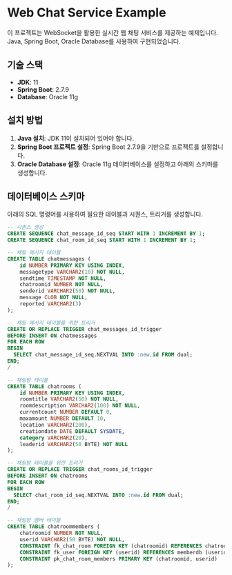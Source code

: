 # Web Chat Service Example

이 프로젝트는 WebSocket을 활용한 실시간 웹 채팅 서비스를 제공하는 예제입니다. Java, Spring Boot, Oracle Database를 사용하여 구현되었습니다.

## 기술 스택

- **JDK**: 11
- **Spring Boot**: 2.7.9
- **Database**: Oracle 11g

## 설치 방법

1. **Java 설치**: JDK 11이 설치되어 있어야 합니다.
2. **Spring Boot 프로젝트 설정**: Spring Boot 2.7.9을 기반으로 프로젝트를 설정합니다.
3. **Oracle Database 설정**: Oracle 11g 데이터베이스를 설정하고 아래의 스키마를 생성합니다.

## 데이터베이스 스키마

아래의 SQL 명령어를 사용하여 필요한 테이블과 시퀀스, 트리거를 생성합니다.

```sql
-- 시퀀스 생성
CREATE SEQUENCE chat_message_id_seq START WITH 1 INCREMENT BY 1;
CREATE SEQUENCE chat_room_id_seq START WITH 1 INCREMENT BY 1;

-- 채팅 메시지 테이블
CREATE TABLE chatmessages (
    id NUMBER PRIMARY KEY USING INDEX,
    messagetype VARCHAR2(10) NOT NULL,
    sendtime TIMESTAMP NOT NULL,
    chatroomid NUMBER NOT NULL,
    senderid VARCHAR2(50) NOT NULL,
    message CLOB NOT NULL,
    reported VARCHAR2(3)
);

-- 채팅 메시지 테이블을 위한 트리거
CREATE OR REPLACE TRIGGER chat_messages_id_trigger
BEFORE INSERT ON chatmessages
FOR EACH ROW
BEGIN
  SELECT chat_message_id_seq.NEXTVAL INTO :new.id FROM dual;
END;
/

-- 채팅방 테이블
CREATE TABLE chatrooms (
    id NUMBER PRIMARY KEY USING INDEX,
    roomtitle VARCHAR2(50) NOT NULL,
    roomdescription VARCHAR2(100) NOT NULL,
    currentcount NUMBER DEFAULT 0,
    maxamount NUMBER DEFAULT 10,
    location VARCHAR2(200),
    creationdate DATE DEFAULT SYSDATE,
    category VARCHAR2(20),
    leaderid VARCHAR2(50 BYTE) NOT NULL
);

-- 채팅방 테이블을 위한 트리거
CREATE OR REPLACE TRIGGER chat_rooms_id_trigger
BEFORE INSERT ON chatrooms
FOR EACH ROW
BEGIN
  SELECT chat_room_id_seq.NEXTVAL INTO :new.id FROM dual;
END;
/

-- 채팅방 멤버 테이블
CREATE TABLE chatroommembers (
    chatroomid NUMBER NOT NULL,
    userid VARCHAR2(50 BYTE) NOT NULL,
    CONSTRAINT fk_chat_room FOREIGN KEY (chatroomid) REFERENCES chatrooms (id),
    CONSTRAINT fk_user FOREIGN KEY (userid) REFERENCES memberdb (userid),
    CONSTRAINT pk_chat_room_members PRIMARY KEY (chatroomid, userid)
);
